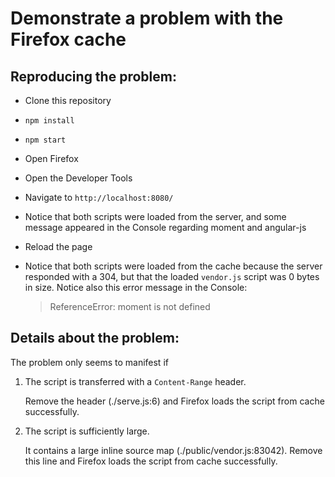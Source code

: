 # Demonstrate a problem with the Firefox cache

## Reproducing the problem:

*	Clone this repository
*	`npm install`
*	`npm start`
*	Open Firefox
*	Open the Developer Tools
*	Navigate to `http://localhost:8080/`
*	Notice that both scripts were loaded from the server, and some message appeared in the Console regarding moment and angular-js
*	Reload the page
*	Notice that both scripts were loaded from the cache because the server responded with a 304, but that the loaded `vendor.js` script was 0 bytes in size. Notice also this error message in the Console:

	> ReferenceError: moment is not defined


## Details about the problem:

The problem only seems to manifest if

1.	The script is transferred with a `Content-Range` header.

	Remove the header (./serve.js:6) and Firefox loads the script from cache successfully.

2.	The script is sufficiently large.

	It contains a large inline source map (./public/vendor.js:83042).
	Remove this line and Firefox loads the script from cache successfully.
